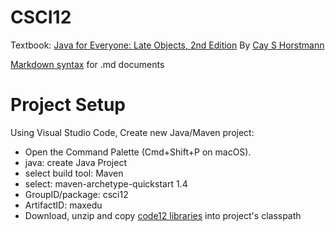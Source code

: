 # CSCI12
Textbook: [Java for Everyone: Late Objects, 2nd Edition](https://drive.google.com/file/d/1LA1Wo_v0Onu8QsjWJ_rYHG-fvKtvEFSh/view?usp=share_link) By [Cay S Horstmann](https://horstmann.com) 

[Markdown syntax](https://www.markdownguide.org/cheat-sheet/) for .md documents

# Project Setup

Using Visual Studio Code, Create new Java/Maven project:
- Open the Command Palette (Cmd+Shift+P on macOS).
- java: create Java Project
- select build tool: Maven
- select: maven-archetype-quickstart 1.4
- GroupID/package: csci12
- ArtifactID: maxedu
- Download, unzip and copy [code12 libraries](https://code12.org/download.html) into project's classpath 
